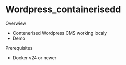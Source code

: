# Wordpress_containerisedd

Overwiew
- Contenerised Wordpress CMS working localy 
- Demo

Prerequisites
- Docker v24 or newer



